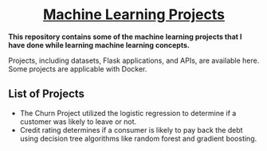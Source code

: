 <div Align="center"><h1> <a href="https://shsarv.github.io/Machine-Learning-Projects/">Machine Learning Projects </a></h1></div>
  
**This repository contains some of the machine learning projects that I have done while learning machine learning concepts.**

Projects, including datasets, Flask applications, and APIs, are available here. Some projects are applicable with Docker.

## List of Projects
* The Churn Project utilized the logistic regression to determine if a customer was likely to leave or not.
* Credit rating determines if a consumer is likely to pay back the debt using decision tree algorithms like random forest and gradient boosting.
